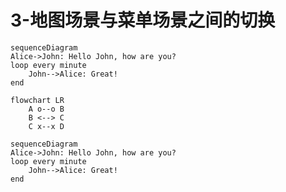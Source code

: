 

# 3-地图场景与菜单场景之间的切换

``` mermaid
sequenceDiagram
Alice->John: Hello John, how are you?
loop every minute
    John-->Alice: Great!
end
```

``` mermaid
flowchart LR
    A o--o B
    B <--> C
    C x--x D
```

``` mermaid
sequenceDiagram
Alice->John: Hello John, how are you?
loop every minute
    John-->Alice: Great!
end
```